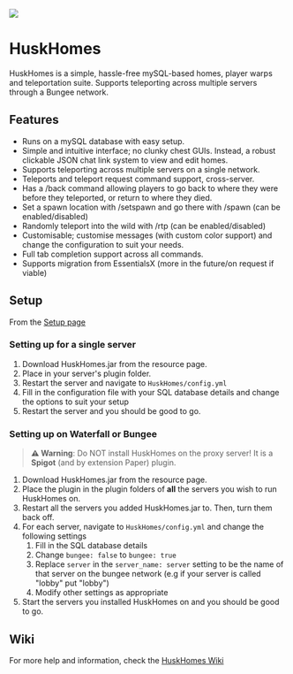 ![](https://www.spigotmc.org/attachments/banner-png.553176/)
# HuskHomes
HuskHomes is a simple, hassle-free mySQL-based homes, player warps and teleportation suite. Supports teleporting across multiple servers through a Bungee network.

## Features
* Runs on a mySQL database with easy setup.
* Simple and intuitive interface; no clunky chest GUIs. Instead, a robust clickable JSON chat link system to view and edit homes. 
* Supports teleporting across multiple servers on a single network.
* Teleports and teleport request command support, cross-server.
* Has a /back command allowing players to go back to where they were before they teleported, or return to where they died.
* Set a spawn location with /setspawn and go there with /spawn (can be enabled/disabled)
* Randomly teleport into the wild with /rtp (can be enabled/disabled)
* Customisable; customise messages (with custom color support) and change the configuration to suit your needs.
* Full tab completion support across all commands.
* Supports migration from EssentialsX (more in the future/on request if viable)

## Setup
From the [Setup page](https://github.com/WiIIiam278/HuskHomesDocs/wiki/Setup)
### Setting up for a single server
1. Download HuskHomes.jar from the resource page.
2. Place in your server's plugin folder. 
3. Restart the server and navigate to `HuskHomes/config.yml`
4. Fill in the configuration file with your SQL database details and change the options to suit your setup
5. Restart the server and you should be good to go.

### Setting up on Waterfall or Bungee
> **⚠️ Warning**: Do NOT install HuskHomes on the proxy server! It is a **Spigot** (and by extension Paper) plugin.
1. Download HuskHomes.jar from the resource page.
2. Place the plugin in the plugin folders of **all** the servers you wish to run HuskHomes on.
3. Restart all the servers you added HuskHomes.jar to. Then, turn them back off.
4. For each server, navigate to `HuskHomes/config.yml` and change the following settings
    1. Fill in the SQL database details
    1. Change `bungee: false` to `bungee: true`
    1. Replace `server` in the `server_name: server` setting to be the name of that server on the bungee network (e.g if your server is called "lobby" put "lobby")
    1. Modify other settings as appropriate
5. Start the servers you installed HuskHomes on and you should be good to go.
  
## Wiki
For more help and information, check the [HuskHomes Wiki](https://github.com/WiIIiam278/HuskHomesDocs/wiki)  
